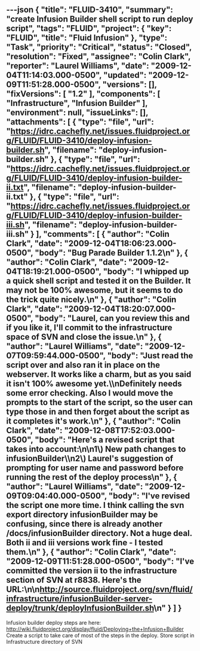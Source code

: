 ---json
{
  "title": "FLUID-3410",
  "summary": "create Infusion Builder shell script to run deploy script",
  "tags": "FLUID",
  "project": {
    "key": "FLUID",
    "title": "Fluid Infusion"
  },
  "type": "Task",
  "priority": "Critical",
  "status": "Closed",
  "resolution": "Fixed",
  "assignee": "Colin Clark",
  "reporter": "Laurel Williams",
  "date": "2009-12-04T11:14:03.000-0500",
  "updated": "2009-12-09T11:51:28.000-0500",
  "versions": [],
  "fixVersions": [
    "1.2"
  ],
  "components": [
    "Infrastructure",
    "Infusion Builder"
  ],
  "environment": null,
  "issueLinks": [],
  "attachments": [
    {
      "type": "file",
      "url": "https://idrc.cachefly.net/issues.fluidproject.org/FLUID/FLUID-3410/deploy-infusion-builder.sh",
      "filename": "deploy-infusion-builder.sh"
    },
    {
      "type": "file",
      "url": "https://idrc.cachefly.net/issues.fluidproject.org/FLUID/FLUID-3410/deploy-infusion-builder-ii.txt",
      "filename": "deploy-infusion-builder-ii.txt"
    },
    {
      "type": "file",
      "url": "https://idrc.cachefly.net/issues.fluidproject.org/FLUID/FLUID-3410/deploy-infusion-builder-iii.sh",
      "filename": "deploy-infusion-builder-iii.sh"
    }
  ],
  "comments": [
    {
      "author": "Colin Clark",
      "date": "2009-12-04T18:06:23.000-0500",
      "body": "Bug Parade Builder 1.1.2\n"
    },
    {
      "author": "Colin Clark",
      "date": "2009-12-04T18:19:21.000-0500",
      "body": "I whipped up a quick shell script and tested it on the Builder. It may not be 100% awesome, but it seems to do the trick quite nicely.\n"
    },
    {
      "author": "Colin Clark",
      "date": "2009-12-04T18:20:07.000-0500",
      "body": "Laurel, can you review this and if you like it, I'll commit to the infrastructure space of SVN and close the issue.\n"
    },
    {
      "author": "Laurel Williams",
      "date": "2009-12-07T09:59:44.000-0500",
      "body": "Just read the script over and also ran it in place on the webserver. It works like a charm, but as you said it isn't 100% awesome yet.\\\nDefinitely needs some error checking. Also I would move the prompts to the start of the script, so the user can type those in and then forget about the script as it completes it's work.\n"
    },
    {
      "author": "Colin Clark",
      "date": "2009-12-08T17:52:03.000-0500",
      "body": "Here's a revised script that takes into account:\n\n1\\) New path changes to infusionBuilder\\\n2\\) Laurel's suggestion of prompting for user name and password before running the rest of the deploy process\n"
    },
    {
      "author": "Laurel Williams",
      "date": "2009-12-09T09:04:40.000-0500",
      "body": "I've revised the script one more time. I think calling the svn export directory infusionBuilder may be confusing, since there is already another /docs/infusionBuilder directory. Not a huge deal. Both ii and iii versions work fine - I tested them.\n"
    },
    {
      "author": "Colin Clark",
      "date": "2009-12-09T11:51:28.000-0500",
      "body": "I've committed the version ii to the infrastructure section of SVN at r8838. Here's the URL:\n\n<http://source.fluidproject.org/svn/fluid/infrastructure/infusionBuilder-server-deploy/trunk/deployInfusionBuilder.sh>\n"
    }
  ]
}
---
Infusion builder deploy steps are here: <http://wiki.fluidproject.org/display/fluid/Deploying+the+Infusion+Builder>\
Create a script to take care of most of the steps in the deploy. Store script in Infrastructure directory of SVN

        